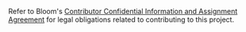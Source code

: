 Refer to Bloom's [Contributor Confidential Information and Assignment Agreement](https://github.com/BloomGameStudio/.github/blob/main/docs/CCIAA.md) for legal obligations related to contributing to this project.
